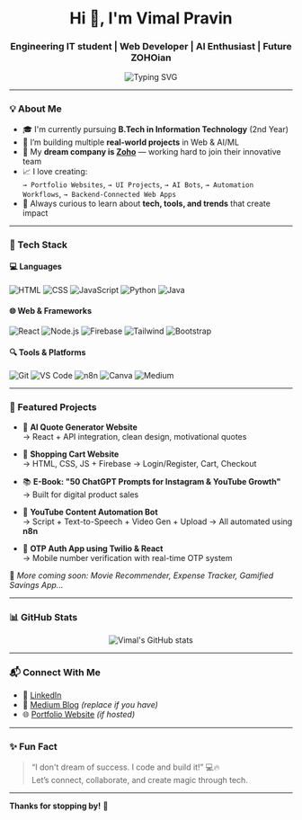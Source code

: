 <h1 align="center">Hi 👋, I'm Vimal Pravin</h1>
<h3 align="center">Engineering IT student | Web Developer | AI Enthusiast | Future ZOHOian</h3>

<p align="center">
  <img src="https://readme-typing-svg.demolab.com?font=Fira+Code&pause=1000&center=true&vCenter=true&width=435&lines=Passionate+IT+Engineer;Full+Stack+Web+Developer;Learning+Everyday+%F0%9F%92%AA;Dreaming+Big+%E2%9C%A8" alt="Typing SVG" />
</p>

---

### 💡 About Me

- 🎓 I'm currently pursuing **B.Tech in Information Technology** (2nd Year)
- 🚀 I’m building multiple **real-world projects** in Web & AI/ML
- 💼 My **dream company is [Zoho](https://www.zoho.com/)** — working hard to join their innovative team
- 📈 I love creating:  
  `→ Portfolio Websites`, `→ UI Projects`, `→ AI Bots`, `→ Automation Workflows`, `→ Backend-Connected Web Apps`
- 🧠 Always curious to learn about **tech, tools, and trends** that create impact

---

### 🔧 Tech Stack

#### 💻 Languages
![HTML](https://img.shields.io/badge/-HTML5-E34F26?style=flat&logo=html5&logoColor=white)
![CSS](https://img.shields.io/badge/-CSS3-1572B6?style=flat&logo=css3)
![JavaScript](https://img.shields.io/badge/-JavaScript-F7DF1E?style=flat&logo=javascript&logoColor=black)
![Python](https://img.shields.io/badge/-Python-3776AB?style=flat&logo=python&logoColor=white)
![Java](https://img.shields.io/badge/-Java-007396?style=flat&logo=java&logoColor=white)

#### 🌐 Web & Frameworks
![React](https://img.shields.io/badge/-React-61DAFB?style=flat&logo=react)
![Node.js](https://img.shields.io/badge/-Node.js-339933?style=flat&logo=nodedotjs)
![Firebase](https://img.shields.io/badge/-Firebase-FFCA28?style=flat&logo=firebase)
![Tailwind](https://img.shields.io/badge/-TailwindCSS-06B6D4?style=flat&logo=tailwindcss)
![Bootstrap](https://img.shields.io/badge/-Bootstrap-563D7C?style=flat&logo=bootstrap)

#### 🔍 Tools & Platforms
![Git](https://img.shields.io/badge/-Git-F05032?style=flat&logo=git&logoColor=white)
![VS Code](https://img.shields.io/badge/-VSCode-007ACC?style=flat&logo=visual-studio-code)
![n8n](https://img.shields.io/badge/-n8n-F44336?style=flat&logo=n8n)
![Canva](https://img.shields.io/badge/-Canva-00C4CC?style=flat&logo=canva)
![Medium](https://img.shields.io/badge/-Medium-000000?style=flat&logo=medium)

---

### 📂 Featured Projects

- 🚀 **AI Quote Generator Website**  
  → React + API integration, clean design, motivational quotes

- 🛒 **Shopping Cart Website**  
  → HTML, CSS, JS + Firebase → Login/Register, Cart, Checkout

- 📚 **E-Book: "50 ChatGPT Prompts for Instagram & YouTube Growth"**  
  → Built for digital product sales

- 🤖 **YouTube Content Automation Bot**  
  → Script + Text-to-Speech + Video Gen + Upload → All automated using **n8n**

- 🔐 **OTP Auth App using Twilio & React**  
  → Mobile number verification with real-time OTP system

📌 *More coming soon: Movie Recommender, Expense Tracker, Gamified Savings App...*

---

### 📊 GitHub Stats

<p align="center">
  <img src="https://github-readme-stats.vercel.app/api?username=VimalPravin&show_icons=true&theme=radical" alt="Vimal's GitHub stats"/>
</p>

---

### 📬 Connect With Me

- 🔗 [LinkedIn](https://linkedin.com/in/vimal-pravin-v)
- 📝 [Medium Blog](https://medium.com/@yourusername) *(replace if you have)*
- 🌐 [Portfolio Website](https://your-portfolio-link.com) *(if hosted)*

---

### ✨ Fun Fact

> “I don't dream of success. I code and build it!” 💻🔥  
> Let’s connect, collaborate, and create magic through tech.

---

**Thanks for stopping by!** 🌟

